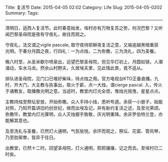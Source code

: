 Title: 复活节
Date: 2015-04-05 02:02
Category: Life
Slug: 2015-04-05-0202
Summary: 
Tags: 
<hr>

清明日，适西人复活节。此时春意始发，埃村亦有万物复苏之势，何况巴黎？又听闻巴黎圣母院是夜有守夜礼，故往而观之。

守夜礼，法文谓之vigile pascale, 取守夜待耶稣夜复活之意，又喻逾越黑暗重获光明。于春分月圆之夜，行四礼：一为点烛，二为弥撒，三为洗礼，四为圣餐。

晚八时至，从圣米歇尔喷泉出，远望巴黎圣母院，但见华灯初上，月圆如镜，人潮涌动，车水马龙。然余山村野夫，久居埃夫里，见此情此景，竟不适从。

排队进圣母院，见门口已堆好柴垛，待点烛之用。官方电视台KTO正备直播。九时，开大门，大主教与执事出，取火于薪，点一大烛，谓cierge pascal. 入，传火于诸教友，取播撒光明之意。当适时，教堂内灯光全熄，惟烛光摇曳，星星点点。

主教持烛至祭坛安放，开始弥撒。众人手持小烛，悉听布道。余获一小册子，始能对照，乃知开篇讲旧约创世纪，继而出埃及记，并有新约复活之述，及至光荣颂。弥撒毕，教堂内灯光骤明，众人灭烛握手致敬，庆光明重降。余非罗伯特兰登，亦能解其意也。

及至洗礼与圣餐，已然灯火通明，气氛愉悦。余环而观之，祭坛、花窗、管风琴，乃至肋架劵，皆异于往日。

出教堂，已然十二时。回望圣母院，灯火通明，熙熙攘攘，记之而去。至埃村已二时矣。







 



